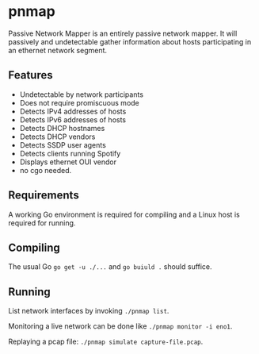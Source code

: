 pnmap
=====

Passive Network Mapper is an entirely passive network mapper. It will
passively and undetectable gather information about hosts participating
in an ethernet network segment.

Features
--------

- Undetectable by network participants
- Does not require promiscuous mode
- Detects IPv4 addresses of hosts
- Detects IPv6 addresses of hosts
- Detects DHCP hostnames
- Detects DHCP vendors
- Detects SSDP user agents
- Detects clients running Spotify
- Displays ethernet OUI vendor
- no cgo needed.

Requirements
------------

A working Go environment is required for compiling and a Linux host is required for running.

Compiling
---------

The usual Go `go get -u ./...` and `go buiuld .` should suffice.

Running
-------
List network interfaces by invoking `./pnmap list`.

Monitoring a live network can be done like `./pnmap monitor -i eno1`.

Replaying a pcap file: `./pnmap simulate capture-file.pcap`.
